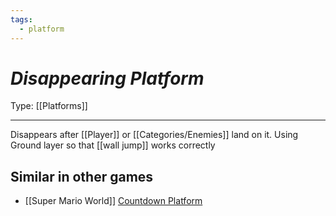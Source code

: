 ```yaml
---
tags:
  - platform
---
```

# _Disappearing Platform_

Type: [[Platforms]]

----


 Disappears after [[Player]] or [[Categories/Enemies]] land on it.
 Using Ground layer so that [[wall jump]] works correctly

## Similar in other games

* [[Super Mario World]] [Countdown Platform](https://www.mariowiki.com/Countdown_Platform)